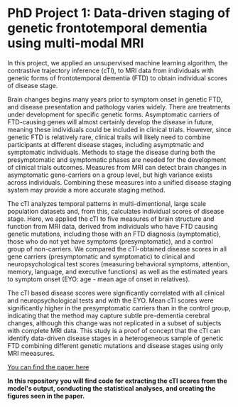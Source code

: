 # PhD Project 1: Data‐driven staging of genetic frontotemporal dementia using multi‐modal MRI 

In this project, we applied an unsupervised machine learning algorithm, the contrastive trajectory inference (cTI), to MRI data from individuals with genetic forms of frontotemporal dementia (FTD) to obtain individual scores of disease stage.

Brain changes begins many years prior to symptom onset in genetic FTD, and disease presentation and pathology varies widely. There are treatments under development for specific genetic forms. Asymptomatic carriers of FTD-causing genes will almost certainly develop the disease in future, meaning these individuals could be included in clinical trials. However, since genetic FTD is relatively rare, clinical trails will likely need to combine participants at different disease stages, including asymptmatic and symptomatic individuals. Methods to stage the disease during both the presymptomatic and symptomatic phases are needed for the development of clinical trials outcomes. Measures from MRI can detect brain changes in asymptomatic gene-carriers on a group level, but high variance exists across individuals. Combining these measures into a unified disease staging system may provide a more accurate staging method.

The cTI analyzes temporal patterns in multi-dimentional, large scale population datasets and, from this, calculates individual scores of disease stage. Here, we applied the cTI to five measures of brain structure and function from MRI data, derived from individuals who have FTD causing genetic mutations, including those with an FTD diagnosis (symptomatic), those who do not yet have symptoms (presymptomatic), and a control group of non-carriers. We compared the cTI-obtained disease scores in all gene carriers (presymptomatic and symptomatic) to clinical and neuropsychological test scores (measuring behavioral symptoms, attention, memory, language, and executive functions) as well as the estimated years to symptom onset (EYO: age - mean age of onset in relatives). 

The cTI based disease scores were significantly correlated with all clinical and neuropsychological tests and with the EYO. Mean cTI scores were significantly higher in the presymptomatic carriers than in the control group, indicating that the method may capture subtle pre-dementia cerebral changes, although this change was not replicated in a subset of subjects with complete MRI data. This study is a proof of concept that the cTI can identify data-driven disease stages in a heterogeneous sample of genetic FTD combining different genetic mutations and disease stages using only MRI meeasures.


[You can find the paper here](https://onlinelibrary.wiley.com/doi/10.1002/hbm.25727)

**In this repository you will find code for extracting the cTI scores from the model's output, conducting the statistical analyses, and creating the figures seen in the paper.**

